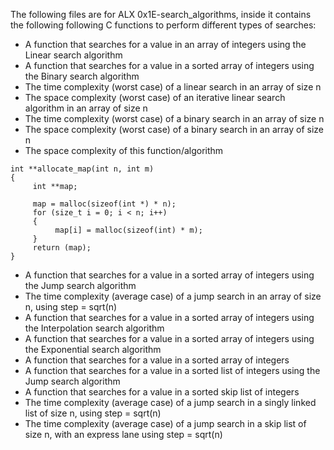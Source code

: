 The following files are for ALX 0x1E-search_algorithms, inside it contains the following following C functions to perform different types of searches:

* A function that searches for a value in an array of integers using the Linear search algorithm
* A function that searches for a value in a sorted array of integers using the Binary search algorithm
* The time complexity (worst case) of a linear search in an array of size n
* The space complexity (worst case) of an iterative linear search algorithm in an array of size n
* The time complexity (worst case) of a binary search in an array of size n
* The space complexity (worst case) of a binary search in an array of size n
* The space complexity of this function/algorithm
```
int **allocate_map(int n, int m)
{
     int **map;

     map = malloc(sizeof(int *) * n);
     for (size_t i = 0; i < n; i++)
     {
          map[i] = malloc(sizeof(int) * m);
     }
     return (map);
}
```

* A function that searches for a value in a sorted array of integers using the Jump search algorithm
* The time complexity (average case) of a jump search in an array of size n, using step = sqrt(n)
* A function that searches for a value in a sorted array of integers using the Interpolation search algorithm
* A function that searches for a value in a sorted array of integers using the Exponential search algorithm
* A function that searches for a value in a sorted array of integers
* A function that searches for a value in a sorted list of integers using the Jump search algorithm
* A function that searches for a value in a sorted skip list of integers
* The time complexity (average case) of a jump search in a singly linked list of size n, using step = sqrt(n)
* The time complexity (average case) of a jump search in a skip list of size n, with an express lane using step = sqrt(n)
